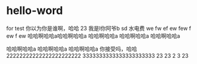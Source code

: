 # hello-word
for test
你以为你是谁啊，哈哈
23
我是I你阿爷b
sd 
 水电费
 we
 fw
 ef
 ew
 few
 f
 ew
 f
 ew
哈哈啊哈哈a哈哈啊哈哈a
哈哈啊哈哈a
哈哈啊哈哈a
哈哈啊哈哈a

哈哈啊哈哈a
哈哈啊哈哈a
哈哈啊哈哈a
你接受吗，哈哈
22222222222222222222222
3333333333333333333333
23
23
2
3
23

